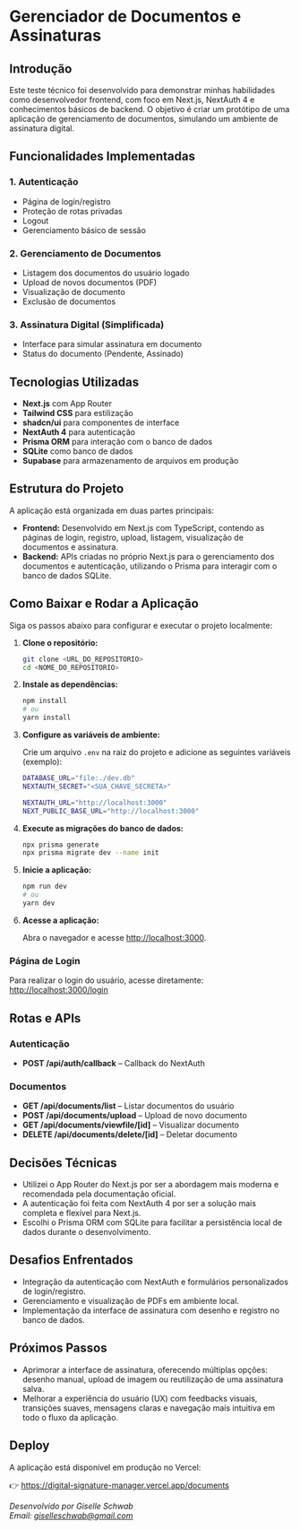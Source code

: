 # Gerenciador de Documentos e Assinaturas

## Introdução

Este teste técnico foi desenvolvido para demonstrar minhas habilidades como desenvolvedor frontend, com foco em Next.js, NextAuth 4 e conhecimentos básicos de backend. O objetivo é criar um protótipo de uma aplicação de gerenciamento de documentos, simulando um ambiente de assinatura digital.

## Funcionalidades Implementadas

### 1. Autenticação
- Página de login/registro
- Proteção de rotas privadas
- Logout
- Gerenciamento básico de sessão

### 2. Gerenciamento de Documentos
- Listagem dos documentos do usuário logado
- Upload de novos documentos (PDF)
- Visualização de documento
- Exclusão de documentos

### 3. Assinatura Digital (Simplificada)
- Interface para simular assinatura em documento
- Status do documento (Pendente, Assinado)

## Tecnologias Utilizadas

- **Next.js** com App Router
- **Tailwind CSS** para estilização
- **shadcn/ui** para componentes de interface
- **NextAuth 4** para autenticação
- **Prisma ORM** para interação com o banco de dados
- **SQLite** como banco de dados
- **Supabase** para armazenamento de arquivos em produção

## Estrutura do Projeto

A aplicação está organizada em duas partes principais:

- **Frontend:** Desenvolvido em Next.js com TypeScript, contendo as páginas de login, registro, upload, listagem, visualização de documentos e assinatura.
- **Backend:** APIs criadas no próprio Next.js para o gerenciamento dos documentos e autenticação, utilizando o Prisma para interagir com o banco de dados SQLite.

## Como Baixar e Rodar a Aplicação

Siga os passos abaixo para configurar e executar o projeto localmente:

1. **Clone o repositório:**
    ```bash
    git clone <URL_DO_REPOSITORIO>
    cd <NOME_DO_REPOSITORIO>
    ```

2. **Instale as dependências:**
    ```bash
    npm install
    # ou
    yarn install
    ```

3. **Configure as variáveis de ambiente:**

    Crie um arquivo `.env` na raiz do projeto e adicione as seguintes variáveis (exemplo):
    ```bash
    DATABASE_URL="file:./dev.db"
    NEXTAUTH_SECRET="<SUA_CHAVE_SECRETA>"

   NEXTAUTH_URL="http://localhost:3000"
   NEXT_PUBLIC_BASE_URL="http://localhost:3000"
    ```

4. **Execute as migrações do banco de dados:**
    ```bash
    npx prisma generate
    npx prisma migrate dev --name init
    ```

5. **Inicie a aplicação:**
    ```bash
    npm run dev
    # ou
    yarn dev
    ```

6. **Acesse a aplicação:**
   
   Abra o navegador e acesse [http://localhost:3000](http://localhost:3000).

### Página de Login

Para realizar o login do usuário, acesse diretamente:
[http://localhost:3000/login](http://localhost:3000/login)

## Rotas e APIs

### Autenticação
- **POST /api/auth/callback** – Callback do NextAuth

### Documentos
- **GET /api/documents/list** – Listar documentos do usuário
- **POST /api/documents/upload** – Upload de novo documento
- **GET /api/documents/viewfile/[id]** – Visualizar documento
- **DELETE /api/documents/delete/[id]** – Deletar documento

## Decisões Técnicas
- Utilizei o App Router do Next.js por ser a abordagem mais moderna e recomendada pela documentação oficial.
- A autenticação foi feita com NextAuth 4 por ser a solução mais completa e flexível para Next.js.
- Escolhi o Prisma ORM com SQLite para facilitar a persistência local de dados durante o desenvolvimento.

##  Desafios Enfrentados
- Integração da autenticação com NextAuth e formulários personalizados de login/registro.
- Gerenciamento e visualização de PDFs em ambiente local.
- Implementação da interface de assinatura com desenho e registro no banco de dados.

## Próximos Passos
- Aprimorar a interface de assinatura, oferecendo múltiplas opções: desenho manual, upload de imagem ou reutilização de uma assinatura salva.
- Melhorar a experiência do usuário (UX) com feedbacks visuais, transições suaves, mensagens claras e navegação mais intuitiva em todo o fluxo da aplicação.

## Deploy
A aplicação está disponível em produção no Vercel:

👉 https://digital-signature-manager.vercel.app/documents


*Desenvolvido por Giselle Schwab*  
*Email: giselleschwab@gmail.com*
